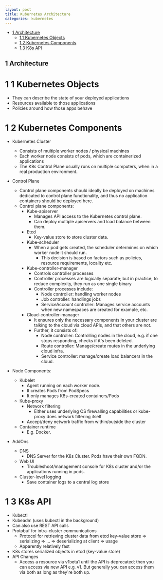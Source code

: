 ```yaml
---
layout: post
title: Kubernetes Architecture
categories: kubernetes
---
```


* [1 Architecture](#1-architecture)
    * [1.1 Kubernetes Objects](#1-1-kubernetes-objects)
    * [1.2 Kubernetes Components](#1-2-kubernetes-components)
    * [1.3 K8s API](#1-3-k8s-api)

## 1 Architecture

# 1 1 Kubernetes Objects

* They can describe the state of your deployed applications
* Resources available to those applications
* Policies around how those apps behave

# 1 2 Kubernetes Components

* Kubernetes Cluster
	* Consists of multiple worker nodes / physical machines
	* Each worker node consists of pods, which are containerized applications
	* The K8s Control Plane usually runs on multiple computers, when in a real production environment.
* Control Plane
	* Control plane components should ideally be deployed on machines dedicated to control plane functionality, and thus no application containers should be deployed here.
	* Control plane components:
		* Kube-apiserver
			* Manages API access to the Kubernetes control plane.
			* Can deploy multiple apiservers and load balance between them.
		* Etcd
			* Key-value store to store cluster data.
		* Kube-scheduler
			* When a pod gets created, the scheduler determines on which worker node it should run.
				* This decision is based on factors such as policies, resource requirements, locality etc.
		* Kube-controller-manager
			* Controls controller processes
			* Controller processes are logically separate; but in practice, to reduce complexity, they run as one single binary
			* Controller processes include:
				* Node controller: handling worker nodes
				* Job controller: handlings jobs
				* ServiceAccount controller: Manages service accounts when new namespaces are created for example, etc.
		* Cloud-controller-manager
			* It ensures only the necessary components in your cluster are talking to the cloud via cloud APIs, and that others are not.
			* Further, it consists of:
				* Node controller: Controlling nodes in the cloud, e.g. if one stops responding, checks if it's been deleted.
				* Route controller: Manage/create routes in the underlying cloud infra.
                * Service controller: manage/create load balancers in the cloud.

* Node Components:
	* Kubelet
		* Agent running on each worker node.
		* It creates Pods from PodSpecs
		* It only manages K8s-created containers/Pods
	* Kube-proxy
		* Network filtering
			* Either uses underlying OS firewalling capabilities or kube-proxy does network filtering itself
		* Accept/deny network traffic from within/outside the cluster
	* Container runtime
		* E.g. Docker.
* AddOns
	* DNS
		* DNS Server for the K8s Cluster. Pods have their own FQDN.
	* Web UI
		* Troubleshoot/management console for K8s cluster and/or the applications running in pods.
	* Cluster-level logging
		* Save container logs to a central log store

# 1 3 K8s API
* Kubectl
* Kubeadm (uses kubectl in the background)
* Can also use REST API calls
* Protobuf for intra-cluster communications
	* Protocol for retrieving cluster data from etcd key-value store => serializing => … => deserializing at client => usage
	* Apparently relatively fast
* K8s stores serialized objects in etcd (key-value store)
* API Changes
   * Access a resource via v1beta1 until the API is deprecated; then you can access via new API e.g. v1. But generally you can access them via both as long as they're both up.
